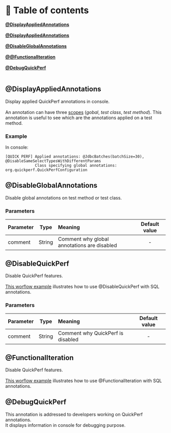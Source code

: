 # 🚩 Table of contents
[**@DisplayAppliedAnnotations**](#DisplayAppliedAnnotations) <br><br>
[**@DisplayAppliedAnnotations**](#DisplayAppliedAnnotations) <br><br>
[**@DisableGlobalAnnotations**](#DisableGlobalAnnotations) <br><br>
[**@@FunctionalIteration**](#FunctionalIteration) <br><br>
[**@DebugQuickPerf**](#DebugQuickPerf) <br><br>

## @DisplayAppliedAnnotations
Display applied QuickPerf annotations in console.<br><br>
An annotation can have three [scopes](https://github.com/quick-perf/doc/wiki/QuickPerf#Use-QuickPerf-annotations) (*gobal*, *test class*, *test method*). This annotation is useful to see which are the annotations applied on a test method.

### Example
In console:
```
[QUICK PERF] Applied annotations: @JdbcBatches(batchSize=30), @DisableSameSelectTypesWithDifferentParams
             Class specifying global annotations: org.quickperf.QuickPerfConfiguration
```

## @DisableGlobalAnnotations
Disable global annotations on test method or test class.

### Parameters 
|Parameter|Type    | Meaning                                   | Default value  |
| --------|:------:|:----------------------------------------  |:--------------:|
| comment | String |Comment why global annotations are disabled|      -         |


## @DisableQuickPerf
Disable QuickPerf features.<br><br>
[This worflow example](SQL-annotations#Worflow-with-SQL-annotations) illustrates how to use  @DisableQuickPerf with SQL annotations.

### Parameters 
|Parameter|Type    | Meaning                         | Default value  |
| --------|:------:|:--------------------------------|:--------------:|
| comment | String |Comment why QuickPerf is disabled|      -         |

## @FunctionalIteration
Disable QuickPerf features.<br><br>
[This worflow example](SQL-annotations#Worflow-with-SQL-annotations) illustrates how to use @FunctionalIteration with SQL annotations.

## @DebugQuickPerf
This annotation is addressed to developers working on QuickPerf annotations.<br>
It displays information in console for debugging purpose.